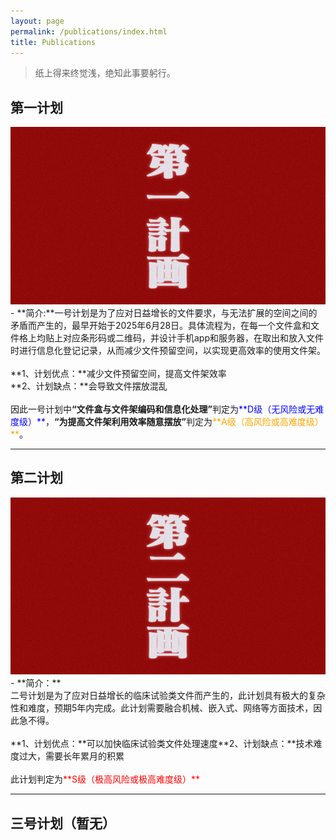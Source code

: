 ```yaml
---
layout: page
permalink: /publications/index.html
title: Publications
---
```


> 纸上得来终觉浅，绝知此事要躬行。

## 第一计划
<div class="first"> 
<img src="/images/ichi.jpg" alt="第一计划">
</div>
- **简介:**一号计划是为了应对日益增长的文件要求，与无法扩展的空间之间的矛盾而产生的，最早开始于2025年6月28日。具体流程为，在每一个文件盒和文件格上均贴上对应条形码或二维码，并设计手机app和服务器，在取出和放入文件时进行信息化登记记录，从而减少文件预留空间，以实现更高效率的使用文件架。<br><br>**1、计划优点：**减少文件预留空间，提高文件架效率<br>**2、计划缺点：**会导致文件摆放混乱<br><br>因此一号计划中<strong>“文件盒与文件架编码和信息化处理”</strong>判定为<span style="color: #0000ffff;">**D级（无风险或无难度级）**</span>，<strong>“为提高文件架利用效率随意摆放”</strong>判定为<span style="color: #ffa500;">**A级（高风险或高难度级）**</span>。
  
<br>

---

## 第二计划
<div class="first"> 
<img src="/images/ni.jpg" alt="第二计划">
</div>
- **简介：**<br>二号计划是为了应对日益增长的临床试验类文件而产生的，此计划具有极大的复杂性和难度，预期5年内完成。此计划需要融合机械、嵌入式、网络等方面技术，因此急不得。<br><br>**1、计划优点：**可以加快临床试验类文件处理速度**2、计划缺点：**技术难度过大，需要长年累月的积累<br><br>此计划判定为<span style="color: #ff0000;">**S级（极高风险或极高难度级）**</span>
  <br>

---

## 三号计划（暂无）


  <br>

<br>
